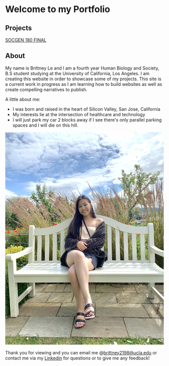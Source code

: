 # Welcome to my Portfolio 

## Projects 

[SOCGEN 180 FINAL](SOCGEN.md) 

## About 

My name is Brittney Le and I am a fourth year Human Biology and Society, B.S student studying at the University of California, Los Angeles. I am creating this website in order to showcase some of my projects. This site is a current work in progress as I am learning how to build websites as well as create compelling narratives to publish. 

A little about me:
- I was born and raised in the heart of Silicon Valley, San Jose, California 
- My interests lie at the intersection of healthcare and technology 
- I will just park my car 2 blocks away if I see there's only parallel parking spaces and I will die on this hill. 


![](git_pic.jpg)


Thank you for viewing and you can email me @brittney2198@ucla.edu or contact me via my [Linkedin](https://www.linkedin.com/in/brittney-l-304852b4/) for questions or to give me any feedback! 
